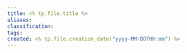 ```yaml
---
title: <% tp.file.title %>
aliases: 
classification: 
tags: 
created: <% tp.file.creation_date("yyyy-MM-DDTHH:mm") %>
---
```

